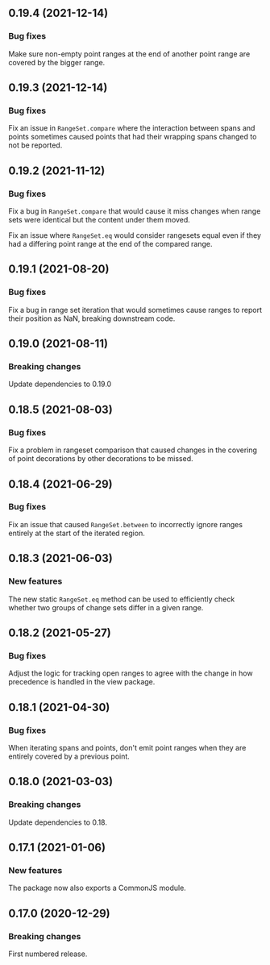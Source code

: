 ## 0.19.4 (2021-12-14)

### Bug fixes

Make sure non-empty point ranges at the end of another point range are covered by the bigger range.

## 0.19.3 (2021-12-14)

### Bug fixes

Fix an issue in `RangeSet.compare` where the interaction between spans and points sometimes caused points that had their wrapping spans changed to not be reported.

## 0.19.2 (2021-11-12)

### Bug fixes

Fix a bug in `RangeSet.compare` that would cause it miss changes when range sets were identical but the content under them moved.

Fix an issue where `RangeSet.eq` would consider rangesets equal even if they had a differing point range at the end of the compared range.

## 0.19.1 (2021-08-20)

### Bug fixes

Fix a bug in range set iteration that would sometimes cause ranges to report their position as NaN, breaking downstream code.

## 0.19.0 (2021-08-11)

### Breaking changes

Update dependencies to 0.19.0

## 0.18.5 (2021-08-03)

### Bug fixes

Fix a problem in rangeset comparison that caused changes in the covering of point decorations by other decorations to be missed.

## 0.18.4 (2021-06-29)

### Bug fixes

Fix an issue that caused `RangeSet.between` to incorrectly ignore ranges entirely at the start of the iterated region.

## 0.18.3 (2021-06-03)

### New features

The new static `RangeSet.eq` method can be used to efficiently check whether two groups of change sets differ in a given range.

## 0.18.2 (2021-05-27)

### Bug fixes

Adjust the logic for tracking open ranges to agree with the change in how precedence is handled in the view package.

## 0.18.1 (2021-04-30)

### Bug fixes

When iterating spans and points, don't emit point ranges when they are entirely covered by a previous point.

## 0.18.0 (2021-03-03)

### Breaking changes

Update dependencies to 0.18.

## 0.17.1 (2021-01-06)

### New features

The package now also exports a CommonJS module.

## 0.17.0 (2020-12-29)

### Breaking changes

First numbered release.

